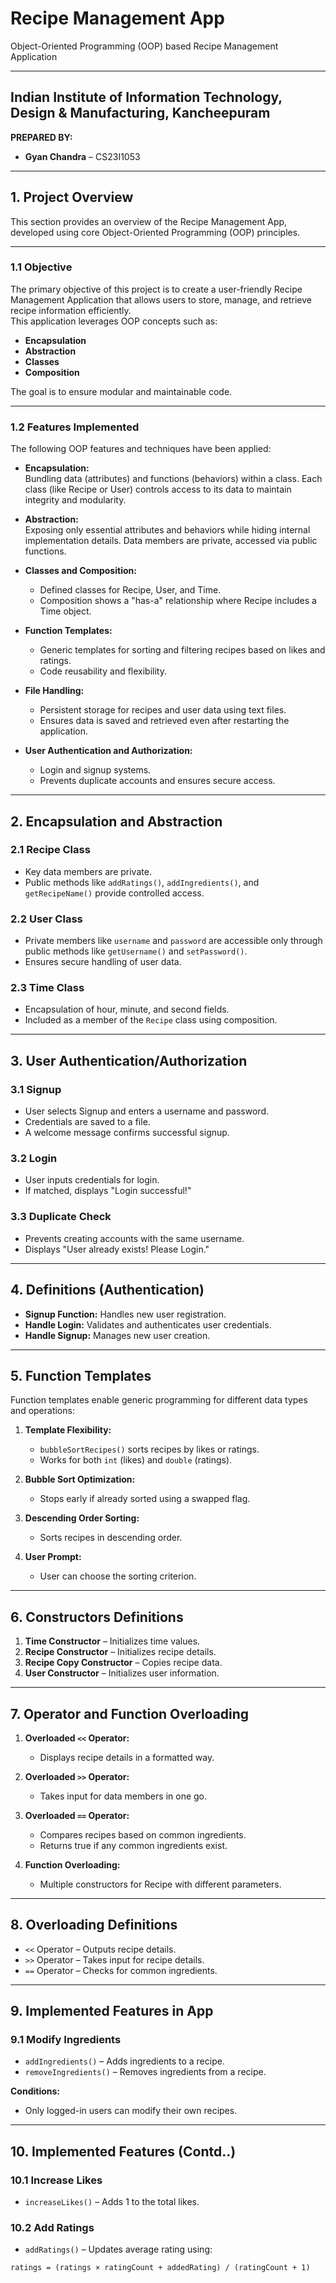# Recipe Management App
Object-Oriented Programming (OOP) based Recipe Management Application

---

## Indian Institute of Information Technology, Design & Manufacturing, Kancheepuram  
**PREPARED BY:**  
- **Gyan Chandra** – CS23I1053  

---

## 1. Project Overview
This section provides an overview of the Recipe Management App, developed using core Object-Oriented Programming (OOP) principles.

---

### 1.1 Objective
The primary objective of this project is to create a user-friendly Recipe Management Application that allows users to store, manage, and retrieve recipe information efficiently.  
This application leverages OOP concepts such as:
- **Encapsulation**  
- **Abstraction**  
- **Classes**  
- **Composition**  

The goal is to ensure modular and maintainable code.

---

### 1.2 Features Implemented
The following OOP features and techniques have been applied:

- **Encapsulation:**  
   Bundling data (attributes) and functions (behaviors) within a class. Each class (like Recipe or User) controls access to its data to maintain integrity and modularity.

- **Abstraction:**  
   Exposing only essential attributes and behaviors while hiding internal implementation details. Data members are private, accessed via public functions.

- **Classes and Composition:**  
   - Defined classes for Recipe, User, and Time.  
   - Composition shows a "has-a" relationship where Recipe includes a Time object.  

- **Function Templates:**  
   - Generic templates for sorting and filtering recipes based on likes and ratings.  
   - Code reusability and flexibility.  

- **File Handling:**  
   - Persistent storage for recipes and user data using text files.  
   - Ensures data is saved and retrieved even after restarting the application.  

- **User Authentication and Authorization:**  
   - Login and signup systems.  
   - Prevents duplicate accounts and ensures secure access.  

---

## 2. Encapsulation and Abstraction
### 2.1 **Recipe Class**  
- Key data members are private.  
- Public methods like `addRatings()`, `addIngredients()`, and `getRecipeName()` provide controlled access.  

### 2.2 **User Class**  
- Private members like `username` and `password` are accessible only through public methods like `getUsername()` and `setPassword()`.  
- Ensures secure handling of user data.  

### 2.3 **Time Class**  
- Encapsulation of hour, minute, and second fields.  
- Included as a member of the `Recipe` class using composition.  

---

## 3. User Authentication/Authorization
### 3.1 **Signup**
- User selects Signup and enters a username and password.  
- Credentials are saved to a file.  
- A welcome message confirms successful signup.  

### 3.2 **Login**
- User inputs credentials for login.  
- If matched, displays "Login successful!"  

### 3.3 **Duplicate Check**
- Prevents creating accounts with the same username.  
- Displays "User already exists! Please Login."  

---

## 4. Definitions (Authentication)
- **Signup Function:** Handles new user registration.  
- **Handle Login:** Validates and authenticates user credentials.  
- **Handle Signup:** Manages new user creation.  

---

## 5. Function Templates
Function templates enable generic programming for different data types and operations:  

1. **Template Flexibility:**  
   - `bubbleSortRecipes()` sorts recipes by likes or ratings.  
   - Works for both `int` (likes) and `double` (ratings).  

2. **Bubble Sort Optimization:**  
   - Stops early if already sorted using a swapped flag.  

3. **Descending Order Sorting:**  
   - Sorts recipes in descending order.  

4. **User Prompt:**  
   - User can choose the sorting criterion.  

---

## 6. Constructors Definitions
1. **Time Constructor** – Initializes time values.  
2. **Recipe Constructor** – Initializes recipe details.  
3. **Recipe Copy Constructor** – Copies recipe data.  
4. **User Constructor** – Initializes user information.  

---

## 7. Operator and Function Overloading
1. **Overloaded `<<` Operator:**  
   - Displays recipe details in a formatted way.  

2. **Overloaded `>>` Operator:**  
   - Takes input for data members in one go.  

3. **Overloaded `==` Operator:**  
   - Compares recipes based on common ingredients.  
   - Returns true if any common ingredients exist.  

4. **Function Overloading:**  
   - Multiple constructors for Recipe with different parameters.  

---

## 8. Overloading Definitions
- `<<` Operator – Outputs recipe details.  
- `>>` Operator – Takes input for recipe details.  
- `==` Operator – Checks for common ingredients.  

---

## 9. Implemented Features in App
### 9.1 **Modify Ingredients**
- `addIngredients()` – Adds ingredients to a recipe.  
- `removeIngredients()` – Removes ingredients from a recipe.  

**Conditions:**  
- Only logged-in users can modify their own recipes.  

---

## 10. Implemented Features (Contd..)
### 10.1 **Increase Likes**
- `increaseLikes()` – Adds 1 to the total likes.  

### 10.2 **Add Ratings**
- `addRatings()` – Updates average rating using:  
```text
ratings = (ratings × ratingCount + addedRating) / (ratingCount + 1)
